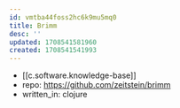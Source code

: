```yaml
---
id: vmtba44foss2hc6k9mu5mq0
title: Brimm
desc: ''
updated: 1708541581960
created: 1708541541993
---
```


- [[c.software.knowledge-base]]
- repo: https://github.com/zeitstein/brimm
- written_in: clojure